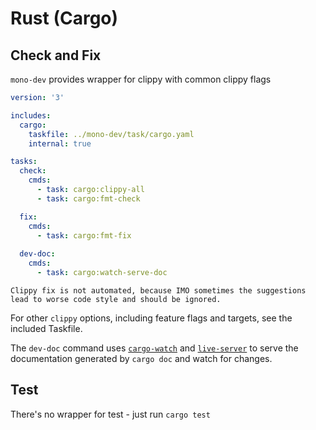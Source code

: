 # Rust (Cargo)

## Check and Fix
`mono-dev` provides wrapper for clippy with common clippy flags

```yaml
version: '3'

includes:
  cargo:
    taskfile: ../mono-dev/task/cargo.yaml
    internal: true

tasks:
  check:
    cmds:
      - task: cargo:clippy-all
      - task: cargo:fmt-check

  fix:
    cmds:
      - task: cargo:fmt-fix
 
  dev-doc:
    cmds:
      - task: cargo:watch-serve-doc
```

```admonish note
Clippy fix is not automated, because IMO sometimes the suggestions
lead to worse code style and should be ignored.
```

For other `clippy` options, including feature flags and targets,
see the included Taskfile.

The `dev-doc` command uses [`cargo-watch`](https://docs.rs/cargo-watch) and 
[`live-server`](https://docs.rs/live-server) to serve the documentation
generated by `cargo doc` and watch for changes.

## Test
There's no wrapper for test - just run `cargo test`
